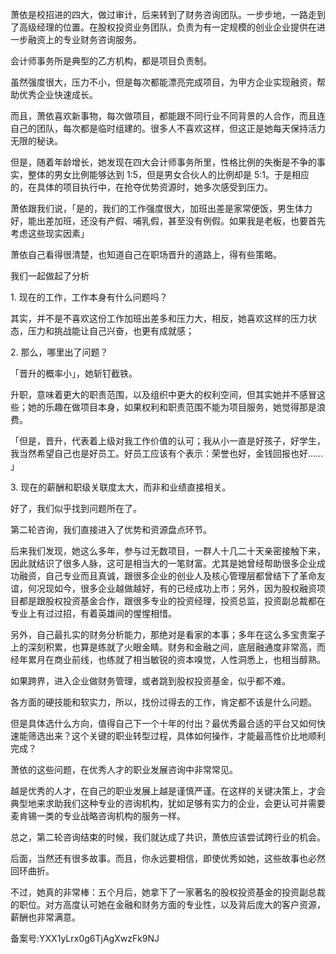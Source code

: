 萧依是校招进的四大，做过审计，后来转到了财务咨询团队。一步步地，一路走到了高级经理的位置。在股权投资业务团队，负责为有一定规模的创业企业提供在进一步融资上的专业财务咨询服务。

会计师事务所是典型的乙方机构，都是项目负责制。

虽然强度很大，压力不小，但是每次都能漂亮完成项目，为甲方企业实现融资，帮助优秀企业快速成长。

而且，萧依喜欢新事物，每次做项目，都能跟不同行业不同背景的人合作，而且连自己的团队，每次都是临时组建的。很多人不喜欢这样，但这正是她每天保持活力无限的秘诀。

但是，随着年龄增长，她发现在四大会计师事务所里，性格比例的失衡是不争的事实，整体的男女比例能够达到 1:5，但是男女合伙人的比例却是 5:1。于是相应的，在具体的项目执行中，在抢夺优势资源时，她多次感受到压力。

萧依跟我们说，「是的，我们的工作强度很大，加班出差是家常便饭，男生体力好，能出差加班，还没有产假、哺乳假，甚至没有例假。如果我是老板，也要首先考虑这些现实因素」

萧依自己看得很清楚，也知道自己在职场晋升的道路上，得有些策略。

我们一起做起了分析

1\. 现在的工作，工作本身有什么问题吗？

其实，并不是不喜欢这份工作加班出差多和压力大，相反，她喜欢这样的压力状态，压力和挑战能让自己兴奋，也更有成就感；

2\. 那么，哪里出了问题？

「晋升的概率小」，她斩钉截铁。

升职，意味着更大的职责范围，以及组织中更大的权利空间，但其实她并不感冒这些；她的乐趣在做项目本身，如果权利和职责范围不能为项目服务，她觉得那是浪费。

「但是，晋升，代表着上级对我工作价值的认可；我从小一直是好孩子，好学生，我当然希望自己也是好员工。好员工应该有个表示：荣誉也好，金钱回报也好…… 」

3\. 现在的薪酬和职级关联度太大，而非和业绩直接相关。

好了，我们似乎找到问题所在了。

第二轮咨询，我们直接进入了优势和资源盘点环节。

后来我们发现，她这么多年，参与过无数项目，一群人十几二十天亲密接触下来，因此就结识了很多人脉，这可是相当大的一笔财富。尤其是她曾经帮助很多企业成功融资，自己专业而且真诚，跟很多企业的创业人及核心管理层都曾结下了革命友谊，何况现如今，很多企业越做越好，有的已经成功上市；另外，因为股权融资项目都是跟股权投资基金合作，跟很多专业的投资经理，投资总监，投资副总裁都在专业上有过过招，有着英雄间的惺惺相惜。

另外，自己最扎实的财务分析能力，那绝对是看家的本事；多年在这么多宝贵案子上的深刻积累，也算是练就了火眼金睛。财务和金融之间，底层融通度非常高，而经年累月在商业前线，也练就了相当敏锐的资本嗅觉，人性洞悉上，也相当醇熟。

如果跨界，进入企业做财务管理，或者跳到股权投资基金，似乎都不难。

各方面的硬技能和软实力，所以，找份过得去的工作，肯定都不该是什么问题。

但是具体选什么方向，值得自己下一个十年的付出？最优秀最合适的平台又如何快速能筛选出来？这个关键的职业转型过程，具体如何操作，才能最高性价比地顺利完成？

萧依的这些问题，在优秀人才的职业发展咨询中非常常见。

越是优秀的人才，在自己的职业发展上越是谨慎严谨。在这样的关键决策上，才会典型地来求助我们这种专业的咨询机构，犹如足够有实力的企业，会更认可并需要麦肯锡一类的专业战略咨询机构的服务一样。

总之，第二轮咨询结束的时候，我们就达成了共识，萧依应该尝试跨行业的机会。

后面，当然还有很多故事。而且，你永远要相信，即使优秀如她，这些故事也必然回环曲折。

不过，她真的非常棒：五个月后，她拿下了一家著名的股权投资基金的投资副总裁的职位。对方高度认可她在金融和财务方面的专业性，以及背后庞大的客户资源，薪酬也非常满意。

备案号:YXX1yLrx0g6TjAgXwzFk9NJ